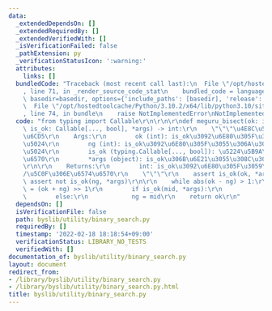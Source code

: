 ```yaml
---
data:
  _extendedDependsOn: []
  _extendedRequiredBy: []
  _extendedVerifiedWith: []
  _isVerificationFailed: false
  _pathExtension: py
  _verificationStatusIcon: ':warning:'
  attributes:
    links: []
  bundledCode: "Traceback (most recent call last):\n  File \"/opt/hostedtoolcache/Python/3.10.2/x64/lib/python3.10/site-packages/onlinejudge_verify/documentation/build.py\"\
    , line 71, in _render_source_code_stat\n    bundled_code = language.bundle(stat.path,\
    \ basedir=basedir, options={'include_paths': [basedir], 'release': True}).decode()\n\
    \  File \"/opt/hostedtoolcache/Python/3.10.2/x64/lib/python3.10/site-packages/onlinejudge_verify/languages/python.py\"\
    , line 74, in bundle\n    raise NotImplementedError\nNotImplementedError\n"
  code: "from typing import Callable\r\n\r\n\r\ndef meguru_bisect(ok: int, ng: int,\
    \ is_ok: Callable[..., bool], *args) -> int:\r\n    \"\"\"\u4E8C\u5206\u63A2\u7D22\
    \u6CD5\r\n    Args:\r\n        ok (int): is_ok\u3092\u6E80\u305F\u3059\u521D\u671F\
    \u5024\r\n        ng (int): is_ok\u3092\u6E80\u305F\u3055\u306A\u3044\u521D\u671F\
    \u5024\r\n        is_ok (typing.Callable[..., bool]): \u5224\u5B9A\u7528\u95A2\
    \u6570\r\n        *args (object): is_ok\u306B\u6E21\u3055\u308C\u308B\u5F15\u6570\
    \r\n\r\n    Returns:\r\n        int: is_ok\u3092\u6E80\u305F\u3059\u6700\u5927\
    /\u5C0F\u306E\u6574\u6570\r\n    \"\"\"\r\n    assert is_ok(ok, *args)\r\n   \
    \ assert not is_ok(ng, *args)\r\n\r\n    while abs(ok - ng) > 1:\r\n        mid\
    \ = (ok + ng) >> 1\r\n        if is_ok(mid, *args):\r\n            ok = mid\r\n\
    \        else:\r\n            ng = mid\r\n    return ok\r\n"
  dependsOn: []
  isVerificationFile: false
  path: byslib/utility/binary_search.py
  requiredBy: []
  timestamp: '2022-02-18 18:18:54+09:00'
  verificationStatus: LIBRARY_NO_TESTS
  verifiedWith: []
documentation_of: byslib/utility/binary_search.py
layout: document
redirect_from:
- /library/byslib/utility/binary_search.py
- /library/byslib/utility/binary_search.py.html
title: byslib/utility/binary_search.py
---
```

